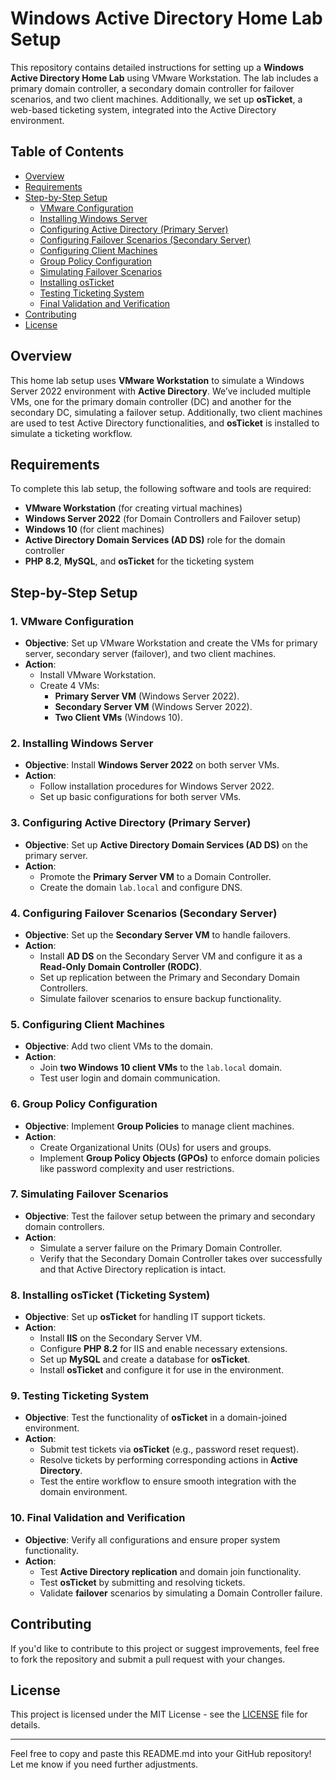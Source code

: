 # Windows Active Directory Home Lab Setup

This repository contains detailed instructions for setting up a **Windows Active Directory Home Lab** using VMware Workstation. The lab includes a primary domain controller, a secondary domain controller for failover scenarios, and two client machines. Additionally, we set up **osTicket**, a web-based ticketing system, integrated into the Active Directory environment.

## Table of Contents

- [Overview](#overview)
- [Requirements](#requirements)
- [Step-by-Step Setup](#step-by-step-setup)
  - [VMware Configuration](#1-vmware-configuration)
  - [Installing Windows Server](#2-installing-windows-server)
  - [Configuring Active Directory (Primary Server)](#3-configuring-active-directory-primary-server)
  - [Configuring Failover Scenarios (Secondary Server)](#4-configuring-failover-scenarios-secondary-server)
  - [Configuring Client Machines](#5-configuring-client-machines)
  - [Group Policy Configuration](#6-group-policy-configuration)
  - [Simulating Failover Scenarios](#7-simulating-failover-scenarios)
  - [Installing osTicket](#8-installing-osticket-ticketing-system)
  - [Testing Ticketing System](#9-testing-ticketing-system)
  - [Final Validation and Verification](#10-final-validation-and-verification)
- [Contributing](#contributing)
- [License](#license)

## Overview

This home lab setup uses **VMware Workstation** to simulate a Windows Server 2022 environment with **Active Directory**. We’ve included multiple VMs, one for the primary domain controller (DC) and another for the secondary DC, simulating a failover setup. Additionally, two client machines are used to test Active Directory functionalities, and **osTicket** is installed to simulate a ticketing workflow.

## Requirements

To complete this lab setup, the following software and tools are required:

- **VMware Workstation** (for creating virtual machines)
- **Windows Server 2022** (for Domain Controllers and Failover setup)
- **Windows 10** (for client machines)
- **Active Directory Domain Services (AD DS)** role for the domain controller
- **PHP 8.2**, **MySQL**, and **osTicket** for the ticketing system

## Step-by-Step Setup

### 1. VMware Configuration
- **Objective**: Set up VMware Workstation and create the VMs for primary server, secondary server (failover), and two client machines.
- **Action**: 
   - Install VMware Workstation.
   - Create 4 VMs:
     - **Primary Server VM** (Windows Server 2022).
     - **Secondary Server VM** (Windows Server 2022).
     - **Two Client VMs** (Windows 10).

### 2. Installing Windows Server
- **Objective**: Install **Windows Server 2022** on both server VMs.
- **Action**: 
   - Follow installation procedures for Windows Server 2022.
   - Set up basic configurations for both server VMs.

### 3. Configuring Active Directory (Primary Server)
- **Objective**: Set up **Active Directory Domain Services (AD DS)** on the primary server.
- **Action**: 
   - Promote the **Primary Server VM** to a Domain Controller.
   - Create the domain `lab.local` and configure DNS.

### 4. Configuring Failover Scenarios (Secondary Server)
- **Objective**: Set up the **Secondary Server VM** to handle failovers.
- **Action**: 
   - Install **AD DS** on the Secondary Server VM and configure it as a **Read-Only Domain Controller (RODC)**.
   - Set up replication between the Primary and Secondary Domain Controllers.
   - Simulate failover scenarios to ensure backup functionality.

### 5. Configuring Client Machines
- **Objective**: Add two client VMs to the domain.
- **Action**: 
   - Join **two Windows 10 client VMs** to the `lab.local` domain.
   - Test user login and domain communication.

### 6. Group Policy Configuration
- **Objective**: Implement **Group Policies** to manage client machines.
- **Action**: 
   - Create Organizational Units (OUs) for users and groups.
   - Implement **Group Policy Objects (GPOs)** to enforce domain policies like password complexity and user restrictions.

### 7. Simulating Failover Scenarios
- **Objective**: Test the failover setup between the primary and secondary domain controllers.
- **Action**: 
   - Simulate a server failure on the Primary Domain Controller.
   - Verify that the Secondary Domain Controller takes over successfully and that Active Directory replication is intact.

### 8. Installing osTicket (Ticketing System)
- **Objective**: Set up **osTicket** for handling IT support tickets.
- **Action**: 
   - Install **IIS** on the Secondary Server VM.
   - Configure **PHP 8.2** for IIS and enable necessary extensions.
   - Set up **MySQL** and create a database for **osTicket**.
   - Install **osTicket** and configure it for use in the environment.

### 9. Testing Ticketing System
- **Objective**: Test the functionality of **osTicket** in a domain-joined environment.
- **Action**: 
   - Submit test tickets via **osTicket** (e.g., password reset request).
   - Resolve tickets by performing corresponding actions in **Active Directory**.
   - Test the entire workflow to ensure smooth integration with the domain environment.

### 10. Final Validation and Verification
- **Objective**: Verify all configurations and ensure proper system functionality.
- **Action**: 
   - Test **Active Directory replication** and domain join functionality.
   - Test **osTicket** by submitting and resolving tickets.
   - Validate **failover** scenarios by simulating a Domain Controller failure.

## Contributing

If you'd like to contribute to this project or suggest improvements, feel free to fork the repository and submit a pull request with your changes.

## License

This project is licensed under the MIT License - see the [LICENSE](LICENSE) file for details.

---

Feel free to copy and paste this README.md into your GitHub repository! Let me know if you need further adjustments.

